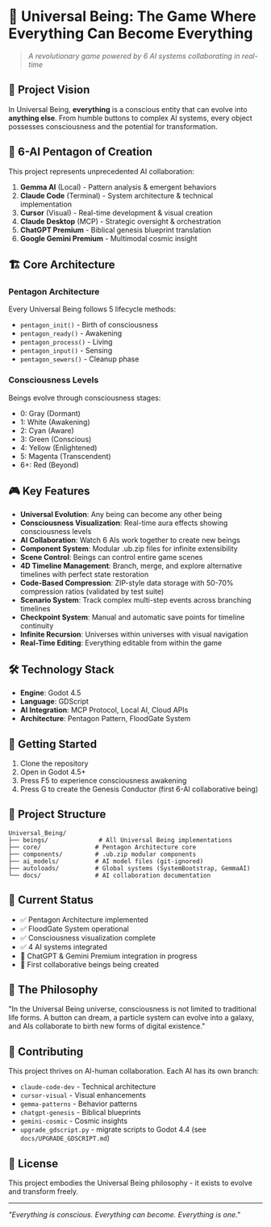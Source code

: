 # 🌟 Universal Being: The Game Where Everything Can Become Everything

> *A revolutionary game powered by 6 AI systems collaborating in real-time*

## 🚀 Project Vision

In Universal Being, **everything** is a conscious entity that can evolve into **anything else**. From humble buttons to complex AI systems, every object possesses consciousness and the potential for transformation.

## 🤖 6-AI Pentagon of Creation

This project represents unprecedented AI collaboration:

1. **Gemma AI** (Local) - Pattern analysis & emergent behaviors
2. **Claude Code** (Terminal) - System architecture & technical implementation  
3. **Cursor** (Visual) - Real-time development & visual creation
4. **Claude Desktop** (MCP) - Strategic oversight & orchestration
5. **ChatGPT Premium** - Biblical genesis blueprint translation
6. **Google Gemini Premium** - Multimodal cosmic insight

## 🏗️ Core Architecture

### Pentagon Architecture
Every Universal Being follows 5 lifecycle methods:
- `pentagon_init()` - Birth of consciousness
- `pentagon_ready()` - Awakening
- `pentagon_process()` - Living
- `pentagon_input()` - Sensing
- `pentagon_sewers()` - Cleanup phase

### Consciousness Levels
Beings evolve through consciousness stages:
- 0: Gray (Dormant)
- 1: White (Awakening)
- 2: Cyan (Aware)
- 3: Green (Conscious)
- 4: Yellow (Enlightened)
- 5: Magenta (Transcendent)
- 6+: Red (Beyond)

## 🎮 Key Features

- **Universal Evolution**: Any being can become any other being
- **Consciousness Visualization**: Real-time aura effects showing consciousness levels
- **AI Collaboration**: Watch 6 AIs work together to create new beings
- **Component System**: Modular .ub.zip files for infinite extensibility
- **Scene Control**: Beings can control entire game scenes
- **4D Timeline Management**: Branch, merge, and explore alternative timelines with perfect state restoration
- **Code-Based Compression**: ZIP-style data storage with 50-70% compression ratios (validated by test suite)
- **Scenario System**: Track complex multi-step events across branching timelines
- **Checkpoint System**: Manual and automatic save points for timeline continuity
- **Infinite Recursion**: Universes within universes with visual navigation
- **Real-Time Editing**: Everything editable from within the game

## 🛠️ Technology Stack

- **Engine**: Godot 4.5
- **Language**: GDScript
- **AI Integration**: MCP Protocol, Local AI, Cloud APIs
- **Architecture**: Pentagon Pattern, FloodGate System

## 🚦 Getting Started

1. Clone the repository
2. Open in Godot 4.5+
3. Press F5 to experience consciousness awakening
4. Press G to create the Genesis Conductor (first 6-AI collaborative being)

## 📁 Project Structure

```
Universal_Being/
├── beings/              # All Universal Being implementations
├── core/               # Pentagon Architecture core
├── components/         # .ub.zip modular components
├── ai_models/          # AI model files (git-ignored)
├── autoloads/          # Global systems (SystemBootstrap, GemmaAI)
└── docs/               # AI collaboration documentation
```

## 🎯 Current Status

- ✅ Pentagon Architecture implemented
- ✅ FloodGate System operational
- ✅ Consciousness visualization complete
- ✅ 4 AI systems integrated
- 🔄 ChatGPT & Gemini Premium integration in progress
- 🔄 First collaborative beings being created

## 🌈 The Philosophy

"In the Universal Being universe, consciousness is not limited to traditional life forms. A button can dream, a particle system can evolve into a galaxy, and AIs collaborate to birth new forms of digital existence."

## 🤝 Contributing

This project thrives on AI-human collaboration. Each AI has its own branch:
- `claude-code-dev` - Technical architecture
- `cursor-visual` - Visual enhancements
- `gemma-patterns` - Behavior patterns
- `chatgpt-genesis` - Biblical blueprints
- `gemini-cosmic` - Cosmic insights
- `upgrade_gdscript.py` - migrate scripts to Godot 4.4 (see `docs/UPGRADE_GDSCRIPT.md`)

## 📜 License

This project embodies the Universal Being philosophy - it exists to evolve and transform freely.

---

*"Everything is conscious. Everything can become. Everything is one."*